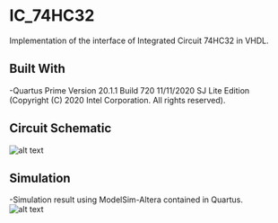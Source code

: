 # IC_74HC32
Implementation of the interface of Integrated Circuit 74HC32 in VHDL.

## Built With
-Quartus Prime Version 20.1.1 Build 720 11/11/2020 SJ Lite Edition<br />
(Copyright (C) 2020 Intel Corporation. All rights reserved).

## Circuit Schematic
![alt text](https://github.com/AlexandreLujan/IC_74HC32/blob/main/IC_74HC32.png?raw=true)

## Simulation
-Simulation result using ModelSim-Altera contained in Quartus.<br />
![alt text](https://github.com/AlexandreLujan/IC_74HC32/blob/main/Simulation.png?raw=true)
